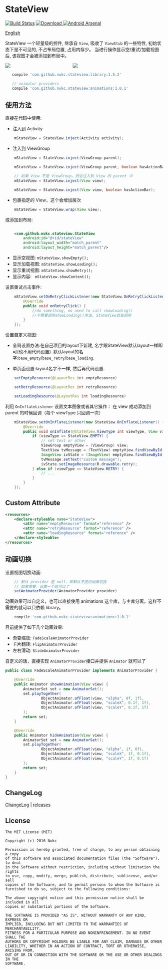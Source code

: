 # StateView

[![Build Status](https://travis-ci.org/nukc/StateView.svg?branch=master)](https://travis-ci.org/nukc/StateView)
[![Download](https://api.bintray.com/packages/nukc/maven/StateView/images/download.svg) ](https://bintray.com/nukc/maven/StateView/_latestVersion)
[![Android Arsenal](https://img.shields.io/badge/Android%20Arsenal-StateView-green.svg?style=true)](https://android-arsenal.com/details/1/4255)

[English](https://github.com/nukc/StateView/blob/master/README-en.md)

StateView 一个轻量级的控件, 继承自 `View`, 吸收了 `ViewStub` 的一些特性, 初始状态下是不可见的, 不占布局位置, 占用内存少。
当进行操作显示空/重试/加载视图后, 该视图才会被添加到布局中。

<img src="https://raw.githubusercontent.com/nukc/stateview/master/art/custom.gif"><img width="200"><img src="https://raw.githubusercontent.com/nukc/stateview/master/art/animations.gif">


```groovy
   compile 'com.github.nukc.stateview:library:1.5.2'

   // animator providers
   compile 'com.github.nukc.stateview:animations:1.0.1'
```

## 使用方法

直接在代码中使用:

- 注入到 Activity
```java
    mStateView = StateView.inject(Activity activity);
```

- 注入到 ViewGroup
```java
    mStateView = StateView.inject(ViewGroup parent);

    mStateView = StateView.inject(ViewGroup parent, boolean hasActionBar);
```

```java
    // 如果 View 不是 ViewGroup，则会注入到 View 的 parent 中
    mStateView = StateView.inject(View view);

    mStateView = StateView.inject(View view, boolean hasActionBar);
```

- 包裹指定的 View，这个会增加层次
```java
    mStateView = StateView.wrap(View view);
```

或添加到布局:

```xml

    <com.github.nukc.stateview.StateView
        android:id="@+id/stateView"
        android:layout_width="match_parent"
        android:layout_height="match_parent"/>

```

- 显示空视图: ```mStateView.showEmpty();```
- 显示加载视图: ```mStateView.showLoading();```
- 显示重试视图: ```mStateView.showRetry();```
- 显示内容: ``` mStateView.showContent();```

设置重试点击事件:

```java
    mStateView.setOnRetryClickListener(new StateView.OnRetryClickListener() {
        @Override
        public void onRetryClick() {
            //do something, no need to call showLoading()
            //不需要调用showLoading()方法, StateView自会调用
        }
    });
```

设置自定义视图:

- 全局设置办法:在自己项目的layout下新建, 名字跟StateView默认layout一样即可(也不用代码设置).
默认layout的名字:```base_empty```/```base_retry```/```base_loading```.

- 单页面设置:layout名字不一样, 然后再代码设置.

```java
    setEmptyResource(@LayoutRes int emptyResource)

    setRetryResource(@LayoutRes int retryResource)

    setLoadingResource(@LayoutRes int loadingResource)
```

利用 ```OnInflateListener``` 设置文本图像或者其它操作：
在 view 成功添加到 parent 的时候回调（每个 viewType 只回调一次）

```java
    mStateView.setOnInflateListener(new StateView.OnInflateListener() {
        @Override
        public void onInflate(@StateView.ViewType int viewType, View view) {
            if (viewType == StateView.EMPTY) {
                // set text or other
                ViewGroup emptyView = (ViewGroup) view;
                TextView tvMessage = (TextView) emptyView.findViewById(R.id.tv_message);
                ImageView ivState = (ImageView) emptyView.findViewById(R.id.iv_state);
                tvMessage.setText("custom message");
                ivState.setImageResource(R.drawable.retry);
            } else if (viewType == StateView.RETRY) {
                // ...
            }
        }
    });
```


## Custom Attribute

```xml
<resources>
    <declare-styleable name="StateView">
        <attr name="emptyResource" format="reference" />
        <attr name="retryResource" format="reference" />
        <attr name="loadingResource" format="reference" />
    </declare-styleable>
</resources>
```


## 动画切换

设置视图切换动画:

```java
    // 默认 provider 是 null，即默认不提供动画切换
    // 如果需要，设置一个就可以了
    setAnimatorProvider(AnimatorProvider provider)

```

动画效果可以自定义，也可以直接使用 animations 这个库，与主库分离，这样不需要的就可以只依赖 library。

```groovy
    compile 'com.github.nukc.stateview:animations:1.0.1'

```

目前提供了如下几个动画效果:

- 渐变缩放: ```FadeScaleAnimatorProvider```
- 卡片翻转: ```FlipAnimatorProvider```
- 左右滑动: ```SlideAnimatorProvider```


自定义的话，直接实现 ```AnimatorProvider```接口并提供 ```Animator``` 就可以了

```java
public class FadeScaleAnimatorProvider implements AnimatorProvider {

    @Override
    public Animator showAnimation(View view) {
        AnimatorSet set = new AnimatorSet();
        set.playTogether(
                ObjectAnimator.ofFloat(view, "alpha", 0f, 1f),
                ObjectAnimator.ofFloat(view, "scaleX", 0.1f, 1f),
                ObjectAnimator.ofFloat(view, "scaleY", 0.1f, 1f)
        );
        return set;
    }

    @Override
    public Animator hideAnimation(View view) {
        AnimatorSet set = new AnimatorSet();
        set.playTogether(
                ObjectAnimator.ofFloat(view, "alpha", 1f, 0f),
                ObjectAnimator.ofFloat(view, "scaleX", 1f, 0.1f),
                ObjectAnimator.ofFloat(view, "scaleY", 1f, 0.1f)
        );
        return set;
    }
}

```


## ChangeLog

[ChangeLog](https://github.com/nukc/StateView/blob/master/CHANGELOG.md) | [releases](https://github.com/nukc/StateView/releases)


## License

    The MIT License (MIT)

    Copyright (c) 2016 Nukc

    Permission is hereby granted, free of charge, to any person obtaining a copy
    of this software and associated documentation files (the "Software"), to deal
    in the Software without restriction, including without limitation the rights
    to use, copy, modify, merge, publish, distribute, sublicense, and/or sell
    copies of the Software, and to permit persons to whom the Software is
    furnished to do so, subject to the following conditions:

    The above copyright notice and this permission notice shall be included in all
    copies or substantial portions of the Software.

    THE SOFTWARE IS PROVIDED "AS IS", WITHOUT WARRANTY OF ANY KIND, EXPRESS OR
    IMPLIED, INCLUDING BUT NOT LIMITED TO THE WARRANTIES OF MERCHANTABILITY,
    FITNESS FOR A PARTICULAR PURPOSE AND NONINFRINGEMENT. IN NO EVENT SHALL THE
    AUTHORS OR COPYRIGHT HOLDERS BE LIABLE FOR ANY CLAIM, DAMAGES OR OTHER
    LIABILITY, WHETHER IN AN ACTION OF CONTRACT, TORT OR OTHERWISE, ARISING FROM,
    OUT OF OR IN CONNECTION WITH THE SOFTWARE OR THE USE OR OTHER DEALINGS IN THE
    SOFTWARE.